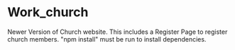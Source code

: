 # Work_church
Newer Version of Church website.
This includes a Register Page to register church members. 
"npm install" must be run to install dependencies.
